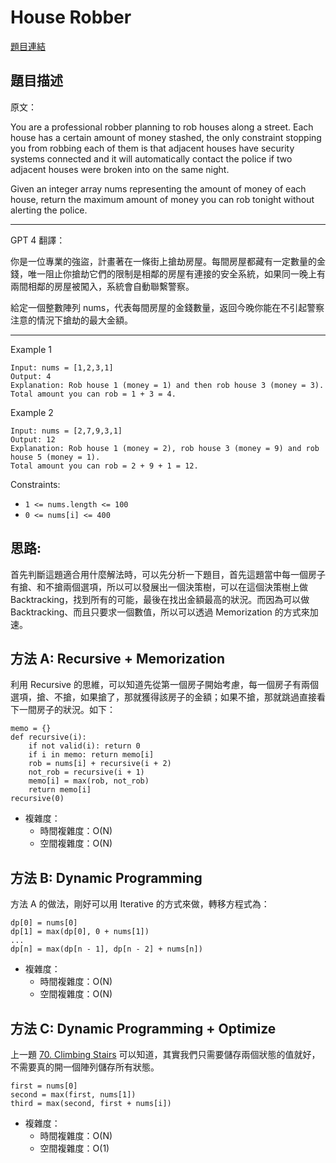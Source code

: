 # House Robber

[題目連結](https://leetcode.com/problems/house-robber/description/)

## 題目描述
原文：
  
You are a professional robber planning to rob houses along a street. Each house has a certain amount of money stashed, the only constraint stopping you from robbing each of them is that adjacent houses have security systems connected and it will automatically contact the police if two adjacent houses were broken into on the same night.

Given an integer array nums representing the amount of money of each house, return the maximum amount of money you can rob tonight without alerting the police.

  

----

GPT 4 翻譯：

你是一位專業的強盜，計畫著在一條街上搶劫房屋。每間房屋都藏有一定數量的金錢，唯一阻止你搶劫它們的限制是相鄰的房屋有連接的安全系統，如果同一晚上有兩間相鄰的房屋被闖入，系統會自動聯繫警察。

給定一個整數陣列 nums，代表每間房屋的金錢數量，返回今晚你能在不引起警察注意的情況下搶劫的最大金額。

----

Example 1
```
Input: nums = [1,2,3,1]
Output: 4
Explanation: Rob house 1 (money = 1) and then rob house 3 (money = 3).
Total amount you can rob = 1 + 3 = 4.
```

Example 2
```
Input: nums = [2,7,9,3,1]
Output: 12
Explanation: Rob house 1 (money = 2), rob house 3 (money = 9) and rob house 5 (money = 1).
Total amount you can rob = 2 + 9 + 1 = 12.

```

Constraints:

* `1 <= nums.length <= 100`
* `0 <= nums[i] <= 400`

## 思路:

首先判斷這題適合用什麼解法時，可以先分析一下題目，首先這題當中每一個房子有搶、和不搶兩個選項，所以可以發展出一個決策樹，可以在這個決策樹上做 Backtracking，找到所有的可能，最後在找出金額最高的狀況。而因為可以做 Backtracking、而且只要求一個數值，所以可以透過 Memorization 的方式來加速。


## 方法 A: Recursive + Memorization

利用 Recursive 的思維，可以知道先從第一個房子開始考慮，每一個房子有兩個選項，搶、不搶，如果搶了，那就獲得該房子的金額；如果不搶，那就跳過直接看下一間房子的狀況。如下：

```
memo = {}
def recursive(i):
    if not valid(i): return 0
    if i in memo: return memo[i]
    rob = nums[i] + recursive(i + 2)
    not_rob = recursive(i + 1)
    memo[i] = max(rob, not_rob)
    return memo[i]
recursive(0)
```

* 複雜度：
  * 時間複雜度：O(N)
  * 空間複雜度：O(N)

## 方法 B: Dynamic Programming

方法 A 的做法，剛好可以用 Iterative 的方式來做，轉移方程式為：
```
dp[0] = nums[0]
dp[1] = max(dp[0], 0 + nums[1])
...
dp[n] = max(dp[n - 1], dp[n - 2] + nums[n])
```

* 複雜度：
  * 時間複雜度：O(N)
  * 空間複雜度：O(N)

## 方法 C: Dynamic Programming + Optimize

上一題 [70. Climbing Stairs](../70.%20Climbing%20Stairs/) 可以知道，其實我們只需要儲存兩個狀態的值就好，不需要真的開一個陣列儲存所有狀態。

```
first = nums[0]
second = max(first, nums[1])
third = max(second, first + nums[i])
```

* 複雜度：
  * 時間複雜度：O(N)
  * 空間複雜度：O(1)